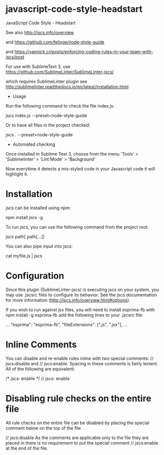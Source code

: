 # javascript-code-style-headstart
JavaScript Code Style - Headstart

See also http://jscs.info/overview

and https://github.com/felixge/node-style-guide

and https://yannick.cr/posts/enforcing-coding-rules-in-your-team-with-jscs/post

For use with SublimeText 3, use https://github.com/SublimeLinter/SublimeLinter-jscs/

which requires SublimeLinter plugin see http://sublimelinter.readthedocs.io/en/latest/installation.html

* Usage

Run the following command to check the file index.js:

jscs index.js --preset=node-style-guide

Or to have all files in the project checked:

jscs . --preset=node-style-guide


* Automated checking

Once installed in Sublime Text 3, choose from the menu 'Tools' > 'Sublimelinter' > 'Lint Mode' > 'Background'

Now everytime it detects a mis-styled code in your Javascript code it will highlight it.

# Installation

jscs can be installed using npm:

npm install jscs -g

To run jscs, you can use the following command from the project root:

jscs path[ path[...]]

You can also pipe input into jscs:

cat myfile.js | jscs


# Configuration

Since this plugin (SublimeLinter-jscs) is executing jscs on your system, you may use .jscsrc files to configure its behavior. See the jscs documentation for more information (http://jscs.info/overview.html#options).

If you wish to run against jsx files, you will need to install esprima-fb with npm install -g esprima-fb add the following lines to your .jscsrc file:

...
    "esprima": "esprima-fb",
    "fileExtensions": [".js", ".jsx"],
...

# Inline Comments

You can disable and re-enable rules inline with two special comments: // jscs:disable and // jscs:enable. Spacing in these comments is fairly lenient. All of the following are equivalent:

/* jscs: enable */
// jscs: enable

# Disabling rule checks on the entire file

All rule checks on the entire file can be disabled by placing the special comment below on the top of the file

// jscs:disable
As the comments are applicable only to the file they are placed in there is no requirement to put the special comment // jscs:enable at the end of the file.